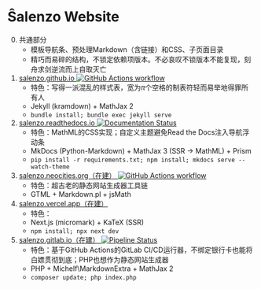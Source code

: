 Ŝalenzo Website
===============

0. 共通部分
    - 模板导航条、预处理Markdown（含链接）和CSS、子页面目录
    - 精巧而易碎的结构，不锁定依赖项版本。不必哀叹不锁版本不能复现，刻舟求剑逆流而上自取灭亡
1. [salenzo.github.io ![GitHub Actions workflow](https://github.com/Salenzo/salenzo.github.io/actions/workflows/deploy.yml/badge.svg)](https://salenzo.github.io/)
    - 特色：写得一派混乱的样式表，宽为*π*个空格的制表符轻而易举地得罪所有人
    - Jekyll (kramdown) + MathJax 2
    - `bundle install; bundle exec jekyll serve`
2. [salenzo.readthedocs.io ![Documentation Status](https://readthedocs.org/projects/salenzo/badge/?version=latest)](https://salenzo.readthedocs.io/)
    - 特色：MathML的CSS实现；自定义主题避免Read the Docs注入导航浮动条
    - MkDocs (Python-Markdown) + MathJax 3 (SSR → MathML) + Prism
    - `pip install -r requirements.txt; npm install; mkdocs serve --watch-theme`
3. [salenzo.neocities.org（在建） ![GitHub Actions workflow](https://github.com/Salenzo/salenzo.github.io/actions/workflows/deploy.yml/badge.svg)](https://salenzo.neocities.org/)
    - 特色：超古老的静态网站生成器工具链
    - GTML + Markdown.pl + jsMath
4. [salenzo.vercel.app（在建）](https://salenzo.vercel.app/)
    - 特色：
    - Next.js (micromark) + KaTeX (SSR)
    - `npm install; npx next dev`
5. [salenzo.gitlab.io（在建） ![Pipeline Status](https://gitlab.com/salenzo/salenzo.gitlab.io/badges/main/pipeline.svg)](https://salenzo.gitlab.io/)
    - 特色：基于GitHub Actions的GitLab CI/CD运行器，不绑定银行卡也能将白嫖贯彻到底；PHP也想作为静态网站生成器
    - PHP + Michelf\\MarkdownExtra + MathJax 2
    - `composer update; php index.php`
